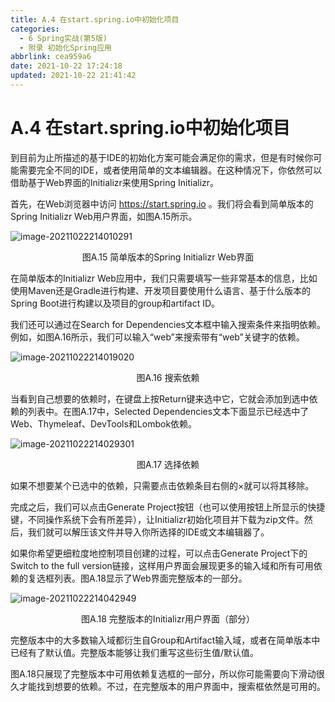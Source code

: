 ```yaml
---
title: A.4 在start.spring.io中初始化项目
categories: 
  - 6 Spring实战(第5版)
  - 附录 初始化Spring应用
abbrlink: cea959a6
date: 2021-10-22 17:24:18
updated: 2021-10-22 21:41:42
---
```

# A.4 在start.spring.io中初始化项目
到目前为止所描述的基于IDE的初始化方案可能会满足你的需求，但是有时候你可能需要完全不同的IDE，或者使用简单的文本编辑器。在这种情况下，你依然可以借助基于Web界面的Initializr来使用Spring Initializr。

首先，在Web浏览器中访问 https://start.spring.io 。我们将会看到简单版本的Spring Initializr Web用户界面，如图A.15所示。

![image-20211022214010291](https://gitee.com/XiaoLan223/images/raw/master/Blog/Sum/20211022214010.png)

<center>图A.15 简单版本的Spring Initializr Web界面</center>

在简单版本的Initializr Web应用中，我们只需要填写一些非常基本的信息，比如使用Maven还是Gradle进行构建、开发项目要使用什么语言、基于什么版本的Spring Boot进行构建以及项目的group和artifact ID。

我们还可以通过在Search for Dependencies文本框中输入搜索条件来指明依赖。例如，如图A.16所示，我们可以输入“web”来搜索带有“web”关键字的依赖。

![image-20211022214019020](https://gitee.com/XiaoLan223/images/raw/master/Blog/Sum/20211022214019.png)

<center>图A.16 搜索依赖</center>

当看到自己想要的依赖时，在键盘上按Return键来选中它，它就会添加到选中依赖的列表中。在图A.17中，Selected Dependencies文本下面显示已经选中了Web、Thymeleaf、DevTools和Lombok依赖。

![image-20211022214029301](https://gitee.com/XiaoLan223/images/raw/master/Blog/Sum/20211022214029.png)

<center>图A.17 选择依赖</center>

如果不想要某个已选中的依赖，只需要点击依赖条目右侧的×就可以将其移除。

完成之后，我们可以点击Generate Project按钮（也可以使用按钮上所显示的快捷键，不同操作系统下会有所差异），让Initializr初始化项目并下载为zip文件。然后，我们就可以解压该文件并导入你所选择的IDE或文本编辑器了。

如果你希望更细粒度地控制项目创建的过程，可以点击Generate Project下的Switch to the full version链接，这样用户界面会展现更多的输入域和所有可用依赖的复选框列表。图A.18显示了Web界面完整版本的一部分。

![image-20211022214042949](https://gitee.com/XiaoLan223/images/raw/master/Blog/Sum/20211022214043.png)

<center>图A.18 完整版本的Initializr用户界面（部分）</center>

完整版本中的大多数输入域都衍生自Group和Artifact输入域，或者在简单版本中已经有了默认值。完整版本能够让我们重写这些衍生值/默认值。

图A.18只展现了完整版本中可用依赖复选框的一部分，所以你可能需要向下滑动很久才能找到想要的依赖。不过，在完整版本的用户界面中，搜索框依然是可用的。

